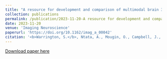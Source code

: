 ```yaml
---
title: "A resource for development and comparison of multimodal brain 3T MRI harmonisation approaches"
collection: publications
permalink: /publication/2023-11-20-A resource for development and comparison of multimodal brain 3T MRI harmonisation approaches
date: 2023-11-20
venue: 'Imaging Neuroscience'
paperurl: 'https://doi.org/10.1162/imag_a_00042'
citation: '<b>Warrington, S.</b>, Ntata, A., Mougin, O., Campbell, J., Torchi, A., Craig, M., Alfaro-Almagro, F. , Miller, K., Morgan, P., Jenkinson, M., Sotiropoulos, S. (2023) “A resource for development and comparison of multimodal brain 3T MRI harmonisation approaches”, <i>Imaging Neuroscience</i>, https://doi.org/10.1162/imag_a_00042'
---
```


<a href='https://doi.org/10.1162/imag_a_00042'>Download paper here</a>

